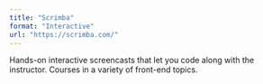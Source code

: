 ```yaml
---
title: "Scrimba"
format: "Interactive"
url: "https://scrimba.com/"
---
```


Hands-on interactive screencasts that let you code along with the instructor. Courses in a variety of front-end topics.
